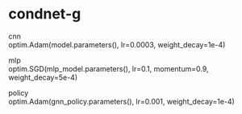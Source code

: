 # condnet-g
cnn  
optim.Adam(model.parameters(), lr=0.0003, weight_decay=1e-4)  
  
mlp  
optim.SGD(mlp_model.parameters(), lr=0.1, momentum=0.9, weight_decay=5e-4)  
  
policy  
optim.Adam(gnn_policy.parameters(), lr=0.001, weight_decay=1e-4)